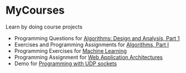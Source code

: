 MyCourses
=========

Learn by doing course projects

* Programming Questions for [Algorithms: Design and Analysis, Part 1](https://class.coursera.org/algo-005)
* Exercises and Programming Assignments for [Algorithms, Part I](https://class.coursera.org/algs4partI-004)
* Programming Exercises for [Machine Learning](https://class.coursera.org/ml-006)
* Programming Assignment for [Web Application Architectures](https://class.coursera.org/webapplications-002)
* Demo for [Programming with UDP sockets](https://www.cs.rutgers.edu/~pxk/417/notes/sockets/udp.html)
